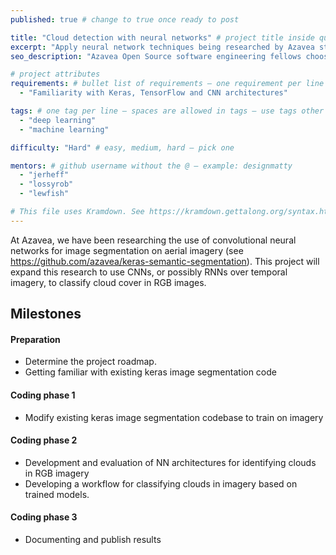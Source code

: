 ```yaml
---
published: true # change to true once ready to post

title: "Cloud detection with neural networks" # project title inside quotes
excerpt: "Apply neural network techniques being researched by Azavea staff to the problem of cloud detection in satellite imagery." # shows on project list page
seo_description: "Azavea Open Source software engineering fellows choose from impactful open source projects as part of the application process." # goes in project meta description

# project attributes
requirements: # bullet list of requirements – one requirement per line – follow below format
  - "Familiarity with Keras, TensorFlow and CNN architectures"

tags: # one tag per line – spaces are allowed in tags – use tags other posts use – follow below format
  - "deep learning"
  - "machine learning"

difficulty: "Hard" # easy, medium, hard – pick one

mentors: # github username without the @ – example: designmatty
  - "jerheff"
  - "lossyrob"
  - "lewfish"

# This file uses Kramdown. See https://kramdown.gettalong.org/syntax.html for syntax
---
```


At Azavea, we have been researching the use of convolutional neural networks for image segmentation on aerial imagery (see <https://github.com/azavea/keras-semantic-segmentation>). This project will expand this research to use CNNs, or possibly RNNs over temporal imagery, to classify cloud cover in RGB images.

## Milestones

#### Preparation

- Determine the project roadmap.
- Getting familiar with existing keras image segmentation code

#### Coding phase 1

- Modify existing keras image segmentation codebase to train on imagery

#### Coding phase 2

- Development and evaluation of NN architectures for identifying clouds in RGB imagery
- Developing a workflow for classifying clouds in imagery based on trained models.

#### Coding phase 3

- Documenting and publish results
